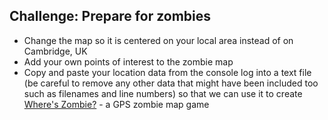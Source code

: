 ## Challenge: Prepare for zombies

+ Change the map so it is centered on your local area instead of on Cambridge, UK
+ Add your own points of interest to the zombie map
+ Copy and paste your location data from the console log into a text file (be careful to remove any other data that might have been included too such as filenames and line numbers) so that we can use it to create [Where's Zombie?](https://projects.raspberrypi.org/en/projects/wheres-zombie) - a GPS zombie map game
